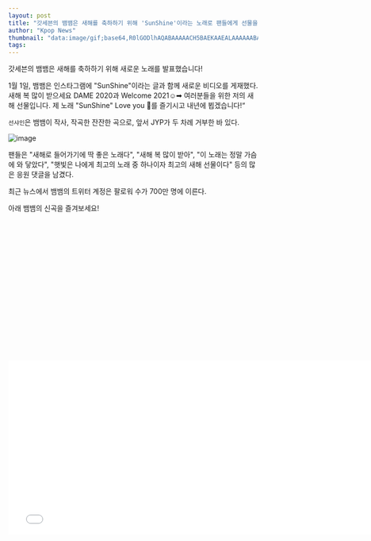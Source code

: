 ```yaml
---
layout: post
title: "갓세븐의 뱀뱀은 새해를 축하하기 위해 'SunShine'이라는 노래로 팬들에게 선물을 준다."
author: "Kpop News"
thumbnail: "data:image/gif;base64,R0lGODlhAQABAAAAACH5BAEKAAEALAAAAAABAAEAAAICTAEAOw=="
tags: 
---
```



갓세븐의 뱀뱀은 새해를 축하하기 위해 새로운 노래를 발표했습니다!

1월 1일, 뱀뱀은 인스타그램에 "SunShine"이라는 글과 함께 새로운 비디오를 게재했다. 새해 복 많이 받으세요 DAME 2020과 Welcome 2021☺➡ 여러분들을 위한 저의 새해 선물입니다. 제 노래 "SunShine" Love you 💚를 즐기시고 내년에 뵙겠습니다!“

`선샤인`은 뱀뱀이 작사, 작곡한 잔잔한 곡으로, 앞서 JYP가 두 차례 거부한 바 있다.

![image](https://kpopchingu.com/wp-content/uploads/2021/01/48-1024x575.png)

팬들은 "새해로 들어가기에 딱 좋은 노래다", "새해 복 많이 받아", "이 노래는 정말 가슴에 와 닿았다", "햇빛은 나에게 최고의 노래 중 하나이자 최고의 새해 선물이다" 등의 많은 응원 댓글을 남겼다.

최근 뉴스에서 뱀뱀의 트위터 계정은 팔로워 수가 700만 명에 이른다.

아래 뱀뱀의 신곡을 즐겨보세요!


<div class="video_wrapper" style="padding-top: 56.25%;">
    <iframe width="760" height="350" frameborder="0" allow="accelerometer; autoplay; clipboard-write; encrypted-media; gyroscope; picture-in-picture" allowfullscreen="" class="lazyload" src="null"></iframe>
</div>

